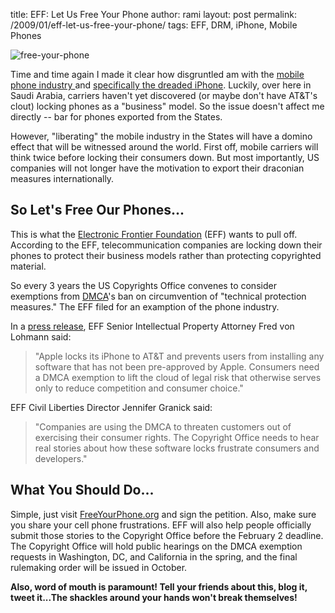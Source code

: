 title: EFF: Let Us Free Your Phone
author: rami
layout: post
permalink: /2009/01/eff-let-us-free-your-phone/
tags: EFF, DRM, iPhone, Mobile Phones

![free-your-phone]({filename}/images/free-your-phone.jpeg)

Time and time again I made it clear how disgruntled am with the [mobile phone industry ](/blog/linuxobservations/its-a-wonderful-internet-but-not-every-pasture/)and [specifically the dreaded iPhone](/blog/thedarkside/iphone-3g-a-beautiful-jail/).  Luckily, over here in Saudi Arabia, carriers haven't yet discovered (or maybe don't have AT&T's clout) locking phones as a "business" model. So the issue doesn't affect me directly -- bar for phones exported from the States.

However, "liberating" the mobile industry in the States will have a domino effect that will be witnessed around the world. First off, mobile carriers will think twice before locking their consumers down. But most importantly, US companies will not longer have the motivation to export their draconian measures internationally.

## So Let's Free Our Phones...

This is what the [Electronic Frontier Foundation](http://www.eff.org) (EFF) wants to pull off. According to the EFF, telecommunication companies are locking down their phones to protect their business models rather than protecting copyrighted material.

So every 3 years the US Copyrights Office convenes to consider exemptions from [DMCA](http://en.wikipedia.org/wiki/Digital_Millennium_Copyright_Act)'s ban on circumvention of "technical protection measures." The EFF filed for an examption of the phone industry. 

In a [press release](http://www.eff.org/press/archives/2009/01/15), EFF Senior Intellectual Property Attorney Fred von Lohmann said:

> "Apple locks its iPhone to AT&T and prevents users from installing any software that has not been pre-approved by Apple. Consumers need a DMCA exemption to lift the cloud of legal risk that otherwise serves only to reduce competition and consumer choice."

EFF Civil Liberties Director Jennifer Granick said:

> "Companies are using the DMCA to threaten customers out of exercising their consumer rights. The Copyright Office needs to hear real stories about how these software locks frustrate consumers and developers."

## What You Should Do...

Simple, just visit [FreeYourPhone.org](http://www.FreeYourPhone.org) and sign the petition. Also, make sure you share your cell phone frustrations. EFF will also help people officially submit those stories to the Copyright Office before the February 2 deadline. The Copyright Office will hold public hearings on the DMCA exemption requests in Washington, DC, and California in the spring, and the final rulemaking order will be issued in October.

**Also, word of mouth is paramount! Tell your friends about this, blog it, tweet it...The shackles around your hands won't break themselves!**

